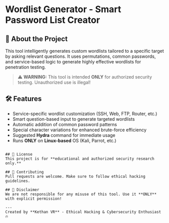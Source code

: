 # Wordlist Generator - Smart Password List Creator

## 🚀 About the Project
This tool intelligently generates custom wordlists tailored to a specific target by asking relevant questions. It uses permutations, common passwords, and service-based logic to generate highly effective wordlists for penetration testing.

> ⚠ **WARNING:** This tool is intended **ONLY** for authorized security testing. Unauthorized use is illegal!

## 🛠 Features
- Service-specific wordlist customization (SSH, Web, FTP, Router, etc.)
- Smart question-based input to generate targeted wordlists
- Automatic addition of common password patterns
- Special character variations for enhanced brute-force efficiency
- Suggested **Hydra** command for immediate usage
- Runs **ONLY** on **Linux-based** OS (Kali, Parrot, etc.)


```

## 📜 License
This project is for **educational and authorized security research only.**

## 🤝 Contributing
Pull requests are welcome. Make sure to follow ethical hacking guidelines.

## 🛑 Disclaimer
We are not responsible for any misuse of this tool. Use it **ONLY** with explicit permission!

---
Created by **Kethan VR** - Ethical Hacking & Cybersecurity Enthusiast 🔥